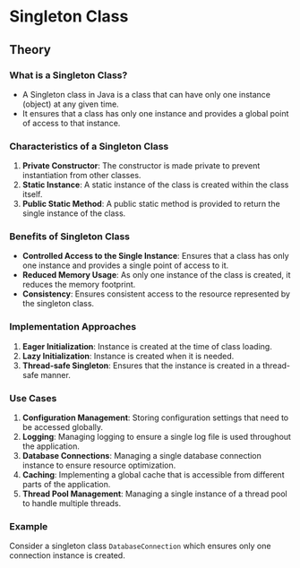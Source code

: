 # Singleton Class

## Theory

### What is a Singleton Class?
- A Singleton class in Java is a class that can have only one instance (object) at any given time.
- It ensures that a class has only one instance and provides a global point of access to that instance.

### Characteristics of a Singleton Class
1. **Private Constructor**: The constructor is made private to prevent instantiation from other classes.
2. **Static Instance**: A static instance of the class is created within the class itself.
3. **Public Static Method**: A public static method is provided to return the single instance of the class.

### Benefits of Singleton Class
- **Controlled Access to the Single Instance**: Ensures that a class has only one instance and provides a single point of access to it.
- **Reduced Memory Usage**: As only one instance of the class is created, it reduces the memory footprint.
- **Consistency**: Ensures consistent access to the resource represented by the singleton class.

### Implementation Approaches
1. **Eager Initialization**: Instance is created at the time of class loading.
2. **Lazy Initialization**: Instance is created when it is needed.
3. **Thread-safe Singleton**: Ensures that the instance is created in a thread-safe manner.

### Use Cases
1. **Configuration Management**: Storing configuration settings that need to be accessed globally.
2. **Logging**: Managing logging to ensure a single log file is used throughout the application.
3. **Database Connections**: Managing a single database connection instance to ensure resource optimization.
4. **Caching**: Implementing a global cache that is accessible from different parts of the application.
5. **Thread Pool Management**: Managing a single instance of a thread pool to handle multiple threads.

### Example
Consider a singleton class `DatabaseConnection` which ensures only one connection instance is created.

